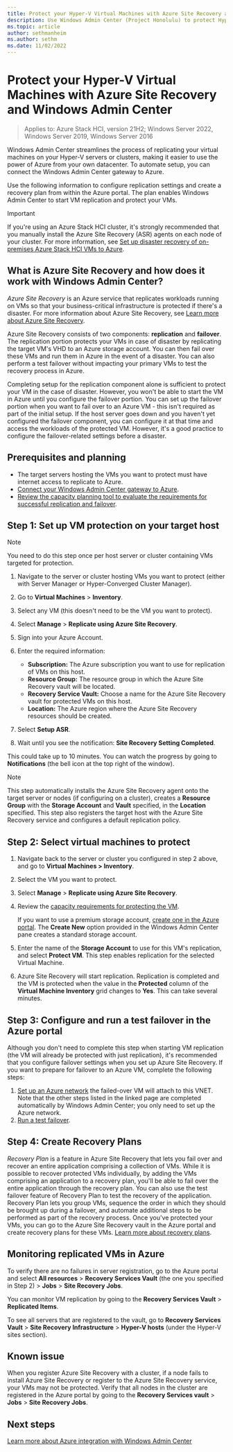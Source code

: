 ```yaml
---
title: Protect your Hyper-V Virtual Machines with Azure Site Recovery and Windows Admin Center
description: Use Windows Admin Center (Project Honolulu) to protect Hyper-V VMs with Azure Site Recovery.
ms.topic: article
author: sethmanheim
ms.author: sethm
ms.date: 11/02/2022
---
```

# Protect your Hyper-V Virtual Machines with Azure Site Recovery and Windows Admin Center

>Applies to: Azure Stack HCI, version 21H2; Windows Server 2022, Windows Server 2019, Windows Server 2016

Windows Admin Center streamlines the process of replicating your virtual machines on your Hyper-V servers or clusters, making it easier to use the power of Azure from your own datacenter. To automate setup, you can connect the Windows Admin Center gateway to Azure.

Use the following information to configure replication settings and create a recovery plan from within the Azure portal. The plan enables Windows Admin Center to start VM replication and protect your VMs.

> [!IMPORTANT]
> If you're using an Azure Stack HCI cluster, it's strongly recommended that you manually install the Azure Site Recovery (ASR) agents on each node of your cluster. For more information, see [Set up disaster recovery of on-premises Azure Stack HCI VMs to Azure](/azure/site-recovery/hyper-v-azure-tutorial).

## What is Azure Site Recovery and how does it work with Windows Admin Center?

*Azure Site Recovery* is an Azure service that replicates workloads running on VMs so that your business-critical infrastructure is protected if there's a disaster. For more information about Azure Site Recovery, see [Learn more about Azure Site Recovery](/azure/site-recovery/site-recovery-overview).

Azure Site Recovery consists of two components: **replication** and **failover**. The replication portion protects your VMs in case of disaster by replicating the target VM's VHD to an Azure storage account. You can then fail over these VMs and run them in Azure in the event of a disaster. You can also perform a test failover without impacting your primary VMs to test the recovery process in Azure.

Completing setup for the replication component alone is sufficient to protect your VM in the case of disaster. However, you won't be able to start the VM in Azure until you configure the failover portion. You can set up the failover portion when you want to fail over to an Azure VM - this isn't required as part of the initial setup. If the host server goes down and you haven't yet configured the failover component, you can configure it at that time and access the workloads of the protected VM. However, it's a good practice to configure the failover-related settings before a disaster.

## Prerequisites and planning

- The target servers hosting the VMs you want to protect must have internet access to replicate to Azure.
- [Connect your Windows Admin Center gateway to Azure](/windows-server/manage/windows-admin-center/azure/azure-integration).
- [Review the capacity planning tool to evaluate the requirements for successful replication and failover](/azure/site-recovery/hyper-v-site-walkthrough-capacity).

## Step 1: Set up VM protection on your target host

> [!NOTE]
> You need to do this step once per host server or cluster containing VMs targeted for protection.

1. Navigate to the server or cluster hosting VMs you want to protect (either with Server Manager or Hyper-Converged Cluster Manager).
2. Go to **Virtual Machines** > **Inventory**.
3. Select any VM (this doesn't need to be the VM you want to protect).
4. Select **Manage** > **Replicate using Azure Site Recovery**.
5. Sign into your Azure Account.
6. Enter the required information:

   - **Subscription:** The Azure subscription you want to use for replication of VMs on this host.
   - **Resource Group:** The resource group in which the Azure Site Recovery vault will be located.
   - **Recovery Service Vault:** Choose a name for the Azure Site Recovery vault for protected VMs on this host.
   - **Location:** The Azure region where the Azure Site Recovery resources should be created.

7. Select **Setup ASR**.
8. Wait until you see the notification: **Site Recovery Setting Completed**.

This could take up to 10 minutes. You can watch the progress by going to **Notifications** (the bell icon at the top right of the window).

> [!NOTE]
> This step automatically installs the Azure Site Recovery agent onto the target server or nodes (if configuring on a cluster), creates a **Resource Group** with the **Storage Account** and **Vault** specified, in the **Location** specified. This step also registers the target host with the Azure Site Recovery service and configures a default replication policy.

## Step 2: Select virtual machines to protect

1. Navigate back to the server or cluster you configured in step 2 above, and go to **Virtual Machines > Inventory**.
2. Select the VM you want to protect.
3. Select **Manage** > **Replicate using Azure Site Recovery**.
4. Review the [capacity requirements for protecting the VM](/azure/site-recovery/site-recovery-capacity-planner).

    If you want to use a premium storage account, [create one in the Azure portal](/azure/storage/common/storage-premium-storage). The **Create New** option provided in the Windows Admin Center pane creates a standard storage account.

5. Enter the name of the **Storage Account** to use for this VM's replication, and select **Protect VM**. This step enables replication for the selected Virtual Machine.

6. Azure Site Recovery will start replication. Replication is completed and the VM is protected when the value in the **Protected** column of the **Virtual Machine Inventory** grid changes to **Yes**. This can take several minutes.

## Step 3: Configure and run a test failover in the Azure portal

Although you don't need to complete this step when starting VM replication (the VM will already be protected with just replication), it's recommended that you configure failover settings when you set up Azure Site Recovery. If you want to prepare for failover to an Azure VM, complete the following steps:

1. [Set up an Azure network](/azure/site-recovery/hyper-v-site-walkthrough-prepare-azure) the failed-over VM will attach to this VNET. Note that the other steps listed in the linked page are completed automatically by Windows Admin Center; you only need to set up the Azure network.
2. [Run a test failover](/azure/site-recovery/hyper-v-site-walkthrough-test-failover).

## Step 4: Create Recovery Plans

*Recovery Plan* is a feature in Azure Site Recovery that lets you fail over and recover an entire application comprising a collection of VMs. While it is possible to recover protected VMs individually, by adding the VMs comprising an application to a recovery plan, you'll be able to fail over the entire application through the recovery plan. You can also use the test failover feature of Recovery Plan to test the recovery of the application. Recovery Plan lets you group VMs, sequence the order in which they should be brought up during a failover, and automate additional steps to be performed as part of the recovery process. Once you've protected your VMs, you can go to the Azure Site Recovery vault in the Azure portal and create recovery plans for these VMs. [Learn more about recovery plans](/azure/site-recovery/site-recovery-create-recovery-plans).

## Monitoring replicated VMs in Azure

To verify there are no failures in server registration, go to the Azure portal and select **All resources** > **Recovery Services Vault**  (the one you specified in Step 2) > **Jobs** > **Site Recovery Jobs**.

You can monitor VM replication by going to the **Recovery Services Vault** > **Replicated Items**.

To see all servers that are registered to the vault, go to **Recovery Services Vault** > **Site Recovery Infrastructure** > **Hyper-V hosts** (under the Hyper-V sites section).

## Known issue

When you register Azure Site Recovery with a cluster, if a node fails to install Azure Site Recovery or register to the Azure Site Recovery service, your VMs may not be protected. Verify that all nodes in the cluster are registered in the Azure portal by going to the **Recovery Services vault** > **Jobs** > **Site Recovery Jobs**.

## Next steps

[Learn more about Azure integration with Windows Admin Center](/windows-server/manage/windows-admin-center/azure/index)
